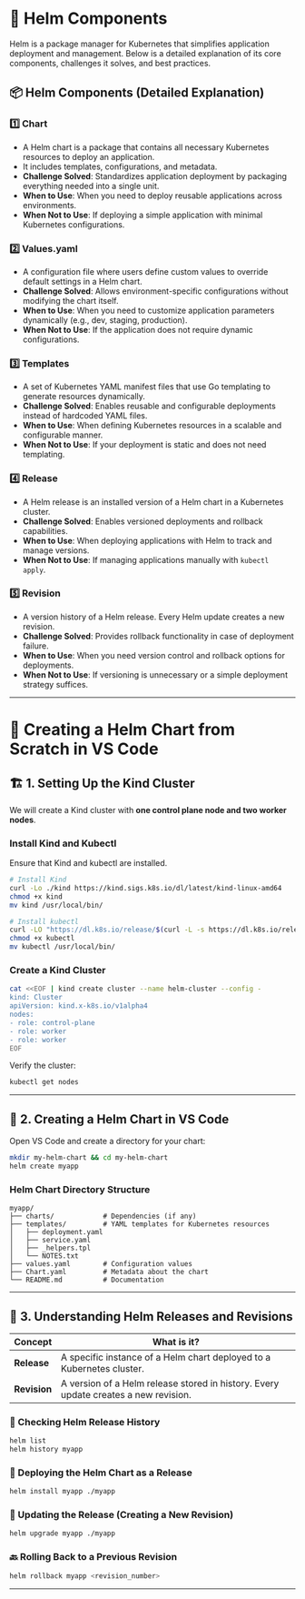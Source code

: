 # 📌 Helm Components 

Helm is a package manager for Kubernetes that simplifies application deployment and management. Below is a detailed explanation of its core components, challenges it solves, and best practices.

## 📦 Helm Components (Detailed Explanation)

### 1️⃣ **Chart**
- A Helm chart is a package that contains all necessary Kubernetes resources to deploy an application.
- It includes templates, configurations, and metadata.
- **Challenge Solved**: Standardizes application deployment by packaging everything needed into a single unit.
- **When to Use**: When you need to deploy reusable applications across environments.
- **When Not to Use**: If deploying a simple application with minimal Kubernetes configurations.

### 2️⃣ **Values.yaml**
- A configuration file where users define custom values to override default settings in a Helm chart.
- **Challenge Solved**: Allows environment-specific configurations without modifying the chart itself.
- **When to Use**: When you need to customize application parameters dynamically (e.g., dev, staging, production).
- **When Not to Use**: If the application does not require dynamic configurations.

### 3️⃣ **Templates**
- A set of Kubernetes YAML manifest files that use Go templating to generate resources dynamically.
- **Challenge Solved**: Enables reusable and configurable deployments instead of hardcoded YAML files.
- **When to Use**: When defining Kubernetes resources in a scalable and configurable manner.
- **When Not to Use**: If your deployment is static and does not need templating.

### 4️⃣ **Release**
- A Helm release is an installed version of a Helm chart in a Kubernetes cluster.
- **Challenge Solved**: Enables versioned deployments and rollback capabilities.
- **When to Use**: When deploying applications with Helm to track and manage versions.
- **When Not to Use**: If managing applications manually with `kubectl apply`.

### 5️⃣ **Revision**
- A version history of a Helm release. Every Helm update creates a new revision.
- **Challenge Solved**: Provides rollback functionality in case of deployment failure.
- **When to Use**: When you need version control and rollback options for deployments.
- **When Not to Use**: If versioning is unnecessary or a simple deployment strategy suffices.

---

# 🚀 Creating a Helm Chart from Scratch in VS Code

## 🏗️ 1. Setting Up the Kind Cluster

We will create a Kind cluster with **one control plane node and two worker nodes**.

### Install Kind and Kubectl

Ensure that Kind and kubectl are installed.

```sh
# Install Kind
curl -Lo ./kind https://kind.sigs.k8s.io/dl/latest/kind-linux-amd64
chmod +x kind
mv kind /usr/local/bin/

# Install kubectl
curl -LO "https://dl.k8s.io/release/$(curl -L -s https://dl.k8s.io/release/stable.txt)/bin/linux/amd64/kubectl"
chmod +x kubectl
mv kubectl /usr/local/bin/
```

### Create a Kind Cluster

```sh
cat <<EOF | kind create cluster --name helm-cluster --config -
kind: Cluster
apiVersion: kind.x-k8s.io/v1alpha4
nodes:
- role: control-plane
- role: worker
- role: worker
EOF
```

Verify the cluster:

```sh
kubectl get nodes
```

---

## 📂 2. Creating a Helm Chart in VS Code

Open VS Code and create a directory for your chart:

```sh
mkdir my-helm-chart && cd my-helm-chart
helm create myapp
```

### Helm Chart Directory Structure

```plaintext
myapp/
├── charts/            # Dependencies (if any)
├── templates/         # YAML templates for Kubernetes resources
│   ├── deployment.yaml
│   ├── service.yaml
│   ├── _helpers.tpl
│   └── NOTES.txt
├── values.yaml        # Configuration values
├── Chart.yaml         # Metadata about the chart
└── README.md          # Documentation
```

---

## 🎯 3. Understanding Helm Releases and Revisions

| Concept     | What is it? |
|------------|------------|
| **Release**  | A specific instance of a Helm chart deployed to a Kubernetes cluster. |
| **Revision** | A version of a Helm release stored in history. Every update creates a new revision. |

### 📌 Checking Helm Release History

```sh
helm list
helm history myapp
```

### 🚀 Deploying the Helm Chart as a Release

```sh
helm install myapp ./myapp
```

### 🔄 Updating the Release (Creating a New Revision)

```sh
helm upgrade myapp ./myapp
```

### 🔙 Rolling Back to a Previous Revision

```sh
helm rollback myapp <revision_number>
```

---


